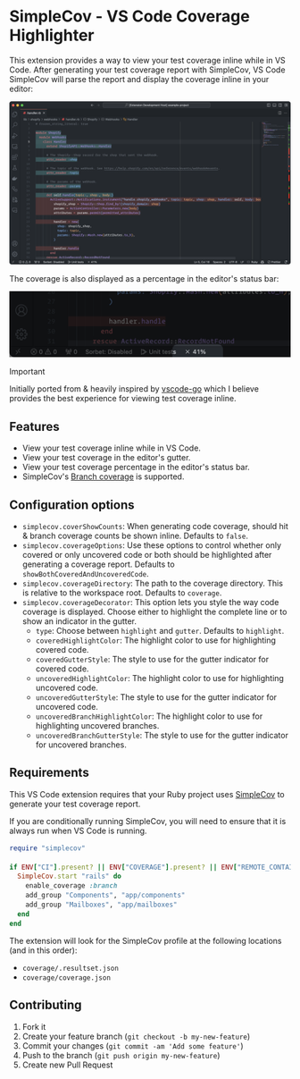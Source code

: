 # SimpleCov - VS Code Coverage Highlighter

This extension provides a way to view your test coverage inline while in VS Code. After generating your test coverage report with SimpleCov, VS Code SimpleCov will parse the report and display the coverage inline in your editor:

![Editor](./images/editor.png)

The coverage is also displayed as a percentage in the editor's status bar:

![Status Bar Item](./images/status-bar-item.png)

> [!IMPORTANT]
> Initially ported from & heavily inspired by [vscode-go](https://github.com/golang/vscode-go) which I believe provides the best experience for viewing test coverage inline.

## Features

- View your test coverage inline while in VS Code.
- View your test coverage in the editor's gutter.
- View your test coverage percentage in the editor's status bar.
- SimpleCov's [Branch coverage](https://github.com/simplecov-ruby/simplecov?tab=readme-ov-file#branch-coverage-ruby--25) is supported.

## Configuration options

- `simplecov.coverShowCounts`: When generating code coverage, should hit & branch coverage counts be shown inline. Defaults to `false`.
- `simplecov.coverageOptions`: Use these options to control whether only covered or only uncovered code or both should be highlighted after generating a coverage report. Defaults to `showBothCoveredAndUncoveredCode`.
- `simplecov.coverageDirectory`: The path to the coverage directory. This is relative to the workspace root. Defaults to `coverage`.
- `simplecov.coverageDecorator`: This option lets you style the way code coverage is displayed. Choose either to highlight the complete line or to show an indicator in the gutter.
  - `type`: Choose between `highlight` and `gutter`. Defaults to `highlight`.
  - `coveredHighlightColor`: The highlight color to use for highlighting covered code.
  - `coveredGutterStyle`: The style to use for the gutter indicator for covered code.
  - `uncoveredHighlightColor`: The highlight color to use for highlighting uncovered code.
  - `uncoveredGutterStyle`: The style to use for the gutter indicator for uncovered code.
  - `uncoveredBranchHighlightColor`: The highlight color to use for highlighting uncovered branches.
  - `uncoveredBranchGutterStyle`: The style to use for the gutter indicator for uncovered branches.


## Requirements

This VS Code extension requires that your Ruby project uses [SimpleCov](https://github.com/simplecov-ruby/simplecov) to generate your test coverage report.

If you are conditionally running SimpleCov, you will need to ensure that it is always run when VS Code is running.

```ruby
require "simplecov"

if ENV["CI"].present? || ENV["COVERAGE"].present? || ENV["REMOTE_CONTAINERS"].present?
  SimpleCov.start "rails" do
    enable_coverage :branch
    add_group "Components", "app/components"
    add_group "Mailboxes", "app/mailboxes"
  end
end
```

The extension will look for the SimpleCov profile at the following locations (and in this order):

- `coverage/.resultset.json`
- `coverage/coverage.json`

## Contributing

1. Fork it
2. Create your feature branch (`git checkout -b my-new-feature`)
3. Commit your changes (`git commit -am 'Add some feature'`)
4. Push to the branch (`git push origin my-new-feature`)
5. Create new Pull Request
